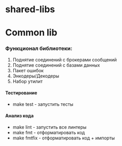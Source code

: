 # shared-libs

# Common lib

### Функционал библиотеки:
1. Поднятие соединений с брокерами сообщений
2. Поднятие соединений с базами данных
3. Пакет ошибок
4. Энкодеры/Декодеры
5. Набор утилит

#### Тестирование
* make test - запустить тесты

#### Анализ кода
* make lint - запустить все линтеры
* make fmt - отформатировать код
* make fmtfix - отформатировать код + импорты